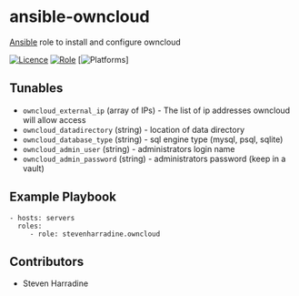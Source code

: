 # ansible-owncloud

[Ansible](http://www.ansible.com/) role to install and configure owncloud

[![Licence](https://img.shields.io/badge/Licence-ISC-blue.svg)](https://opensource.org/licenses/ISC)
[![Role](https://img.shields.io/ansible/role/6269.svg)](https://galaxy.ansible.com/detail#/role/6269)
[![Platforms](http://img.shields.io/badge/platforms-ubuntu-lightgrey.svg)]

Tunables
--------
* `owncloud_external_ip` (array of IPs) - The list of ip addresses owncloud will allow access
* `owncloud_datadirectory` (string) - location of data directory
* `owncloud_database_type` (string) - sql engine type (mysql, psql, sqlite)
* `owncloud_admin_user` (string) - administrators login name
* `owncloud_admin_password` (string) - administrators password (keep in a vault)

Example Playbook
----------------
    - hosts: servers
      roles:
         - role: stevenharradine.owncloud

Contributors
------------
* Steven Harradine
